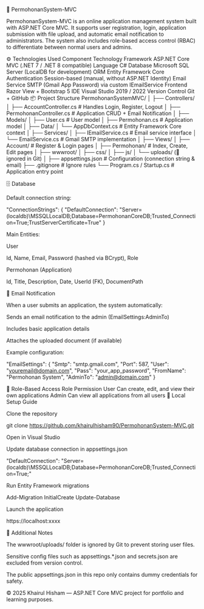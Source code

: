 ﻿🧩 PermohonanSystem-MVC

PermohonanSystem-MVC is an online application management system built with ASP.NET Core MVC.
It supports user registration, login, application submission with file upload, and automatic email notification to administrators.
The system also includes role-based access control (RBAC) to differentiate between normal users and admins.

⚙️ Technologies Used
Component	Technology
Framework	ASP.NET Core MVC (.NET 7 / .NET 8 compatible)
Language	C#
Database	Microsoft SQL Server (LocalDB for development)
ORM	Entity Framework Core
Authentication	Session-based (manual, without ASP.NET Identity)
Email Service	SMTP (Gmail App Password) via custom IEmailService
Frontend	Razor View + Bootstrap 5
IDE	Visual Studio 2019 / 2022
Version Control	Git + GitHub
📦 Project Structure
PermohonanSystemMVC/
│
├── Controllers/
│   ├── AccountController.cs      # Handles Login, Register, Logout
│   ├── PermohonanController.cs   # Application CRUD + Email Notification
│
├── Models/
│   ├── User.cs                   # User model
│   ├── Permohonan.cs             # Application model
│
├── Data/
│   └── AppDbContext.cs           # Entity Framework Core context
│
├── Services/
│   ├── IEmailService.cs          # Email service interface
│   └── EmailService.cs           # Gmail SMTP implementation
│
├── Views/
│   ├── Account/                  # Register & Login pages
│   ├── Permohonan/               # Index, Create, Edit pages
│
├── wwwroot/
│   ├── css/
│   ├── js/
│   └── uploads/ (🛑 ignored in Git)
│
├── appsettings.json              # Configuration (connection string & email)
├── .gitignore                    # Ignore rules
└── Program.cs / Startup.cs       # Application entry point

🗄️ Database

Default connection string:

"ConnectionStrings": {
  "DefaultConnection": "Server=(localdb)\\MSSQLLocalDB;Database=PermohonanCoreDB;Trusted_Connection=True;TrustServerCertificate=True"
}

Main Entities:

User

Id, Name, Email, Password (hashed via BCrypt), Role

Permohonan (Application)

Id, Title, Description, Date, UserId (FK), DocumentPath

📧 Email Notification

When a user submits an application, the system automatically:

Sends an email notification to the admin (EmailSettings:AdminTo)

Includes basic application details

Attaches the uploaded document (if available)

Example configuration:

"EmailSettings": {
  "Smtp": "smtp.gmail.com",
  "Port": 587,
  "User": "youremail@domain.com",
  "Pass": "your_app_password",
  "FromName": "Permohonan System",
  "AdminTo": "admin@domain.com"
}

👥 Role-Based Access
Role	Permission
User	Can create, edit, and view their own applications
Admin	Can view all applications from all users
🚀 Local Setup Guide

Clone the repository

git clone https://github.com/khairulhisham90/PermohonanSystem-MVC.git


Open in Visual Studio

Update database connection in appsettings.json

"DefaultConnection": "Server=(localdb)\\MSSQLLocalDB;Database=PermohonanCoreDB;Trusted_Connection=True;"


Run Entity Framework migrations

Add-Migration InitialCreate
Update-Database


Launch the application

https://localhost:xxxx

🧰 Additional Notes

The wwwroot/uploads/ folder is ignored by Git to prevent storing user files.

Sensitive config files such as appsettings.*.json and secrets.json are excluded from version control.

The public appsettings.json in this repo only contains dummy credentials for safety.



© 2025 Khairul Hisham — ASP.NET Core MVC project for portfolio and learning purposes.